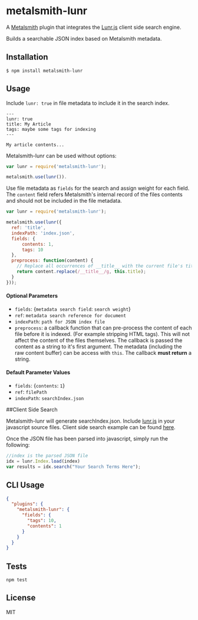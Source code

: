 # metalsmith-lunr

A [Metalsmith](https://github.com/segmentio/metalsmith) plugin that integrates the [Lunr.js](http://lunrjs.com/) client side search engine.

Builds a searchable JSON index based on Metalsmith metadata.

## Installation

    $ npm install metalsmith-lunr

## Usage

Include `lunr: true` in file metadata to include it in the search index.

```
---
lunr: true
title: My Article
tags: maybe some tags for indexing
---

My article contents...
```

Metalsmith-lunr can be used without options:
```js
var lunr = require('metalsmith-lunr');

metalsmith.use(lunr()).
```

Use file metadata as `fields` for the search and assign weight for each field. The `content` field refers Metalsmith's internal record of the files contents and should not be included in the file metadata.

```js
var lunr = require('metalsmith-lunr');

metalsmith.use(lunr({
  ref: 'title',
  indexPath: 'index.json',
  fields: {
      contents: 1,
      tags: 10
  },
  preprocess: function(content) {
    // Replace all occurrences of __title__ with the current file's title metadata.
    return content.replace(/__title__/g, this.title);
  }
}));
```

#### Optional Parameters

- `fields`: {`metadata search field`: `search weight`}
- `ref`: `metadata search reference for document`
- `indexPath`: `path for JSON index file`
- `preprocess`: a callback function that can pre-process the content of each file before it is indexed. (For example stripping HTML tags). This will not affect the content of the files themselves. The callback is passed the content as a string to it's first argument. The metadata (including the raw content buffer) can be access with `this`. The callback **must return** a string.

#### Default Parameter Values

  - `fields`: {`contents`: `1`}
  - `ref`: `filePath`
  - `indexPath`: `searchIndex.json`

 
##Client Side Search

Metalsmith-lunr will generate searchIndex.json. Include [lunr.js](https://raw.githubusercontent.com/olivernn/lunr.js/master/lunr.min.js) in your javascript source files. Client side search example can be found [here](http://lunrjs.com/example/).

Once the JSON file has been parsed into javascript, simply run the following:
```js
//index is the parsed JSON file
idx = lunr.Index.load(index)
var results = idx.search("Your Search Terms Here");
```

## CLI Usage

```json
{
  "plugins": {
    "metalsmith-lunr": {
      "fields": {
        "tags": 10,
        "contents": 1
      }
    }
  }
}
```
## Tests

`npm test`

## License

  MIT
